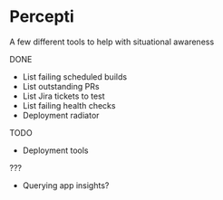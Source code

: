 # Percepti

A few different tools to help with situational awareness

DONE
* List failing scheduled builds
* List outstanding PRs
* List Jira tickets to test
* List failing health checks
* Deployment radiator

TODO
* Deployment tools

???
* Querying app insights?
